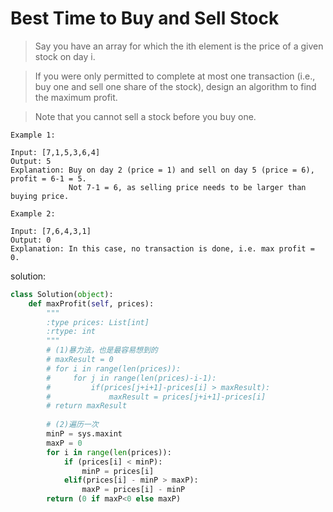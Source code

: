 # Best Time to Buy and Sell Stock
>Say you have an array for which the ith element is the price of a given stock on day i.

>If you were only permitted to complete at most one transaction (i.e., buy one and sell one share of the stock), design an algorithm to find the maximum profit.

>Note that you cannot sell a stock before you buy one.

```
Example 1:

Input: [7,1,5,3,6,4]
Output: 5
Explanation: Buy on day 2 (price = 1) and sell on day 5 (price = 6), profit = 6-1 = 5.
             Not 7-1 = 6, as selling price needs to be larger than buying price.

Example 2:

Input: [7,6,4,3,1]
Output: 0
Explanation: In this case, no transaction is done, i.e. max profit = 0.
```
solution:
```python
class Solution(object):
    def maxProfit(self, prices):
        """
        :type prices: List[int]
        :rtype: int
        """
        # (1)暴力法，也是最容易想到的
        # maxResult = 0
        # for i in range(len(prices)):
        #     for j in range(len(prices)-i-1):
        #         if(prices[j+i+1]-prices[i] > maxResult):
        #             maxResult = prices[j+i+1]-prices[i]
        # return maxResult
        
        # (2)遍历一次
        minP = sys.maxint
        maxP = 0
        for i in range(len(prices)):
            if (prices[i] < minP):
                minP = prices[i]
            elif(prices[i] - minP > maxP):
                maxP = prices[i] - minP
        return (0 if maxP<0 else maxP)
```
